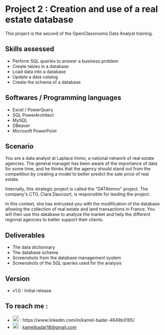# Project 2 : Creation and use of a real estate database
 
This project is the second of the OpenClassrooms Data Analyst training. 
 
## Skills assessed

- Perform SQL queries to answer a business problem
- Create tables in a database
- Load data into a database
- Update a data catalog
- Create the schema of a database

## Softwares / Programming languages

- Excel / PowerQuery
- SQL PowerArchitect
- MySQL
- DBeaver
- Microsoft PowerPoint

## Scenario

You are a data analyst at Laplace Immo, a national network of real estate agencies. The general manager has been aware of the importance of data for some time, and he thinks that the agency should stand out from the competition by creating a model to better predict the sale price of real estate. 

Internally, this strategic project is called the "DATAImmo" project. The company's CTO, Clara Daucourt, is responsible for leading the project.

In this context, she has entrusted you with the modification of the database allowing the collection of real estate and land transactions in France. You will then use this database to analyze the market and help the different regional agencies to better support their clients.

## Deliverables

- The data dictionnary
- The database schema
- Screenshots from the database management system
- Screenshots of the SQL queries used for the analysis

## Version

- v1.0 : Initial release

## To reach me :
<ul>
  <li> <img src="https://cdn-icons-png.flaticon.com/512/174/174857.png" width="20"/> : https://www.linkedin.com/in/kamel-badar-4649b3195/</li>
  <li> <img src="https://mailmeteor.com/logos/assets/PNG/Gmail_Logo_256px.png" width="20"/> : <a href="mailto:kamelbadar18@gmail.com">kamelbadar18@gmail.com</a> </li>
</ul>

